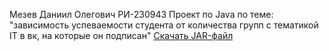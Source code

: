 Мезев Даниил Олегович РИ-230943
Проект по Java по теме: "зависимость успеваемости студента от количества групп с тематикой IT в вк, на которые он подписан"
[Скачать JAR-файл](https://drive.google.com/file/d/1YqGn_2uxzH3XMxhPz7gVYc-U31duxHjw/view?usp=sharing)
